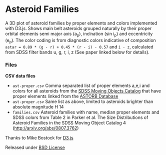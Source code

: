# Asteroid Families

 A 3D plot of asteroid families by proper elements and colors implemented with D3.js. Shows main belt asteroids grouped naturally by their proper orbital elements semi major axis (a<sub>p</sub>), inclnation (sin i<sub>p</sub>) and eccentricity (e<sub>p</sub>). The color coding is from diagnostic colors indicative of composition `astar = 0.89 * (g - r) + 0.45 * (r - i) - 0.57` and `i - z`, calculated from SDSS filter bands u, g, r, i, z (See paper linked below for details).

### Files

__CSV data files__

* `ast-proper.csv` Comma separated list of proper elements a,e,i  and colors for all asteroids from the [SDSS Moving Objects Catalog](http://www.astro.washington.edu/users/ivezic/sdssmoc/sdssmoc.html) that have proper elements linked from the [ASTORB Database](ftp://ftp.lowell.edu/pub/elgb/astorb.html)
* `ast-proper.csv` Same list as above, limited to asteroids brighter than absolute magnitude H 14
* `families.csv` Asteroid families with name, median proper elements and SDSS colors from Table 2 in Parker et al. The Size Distributions of Asteroid Families in the SDSS Moving Object Catalog 4 (http://arxiv.org/abs/0807.3762)


Thanks to Mike Bostock for [D3.js](http://d3js.org/) 

Released under [BSD License](LICENSE)